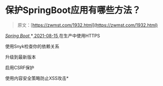 <!--yml
category: 未分类
date: 0001-01-01 00:00:00
--->

# 保护SpringBoot应用有哪些方法？

> 原文：[https://zwmst.com/1932.html](https://zwmst.com/1932.html)

   [ *Spring Boot* ](https://zwmst.com/spring-boot)*[ <time datetime="2021-08-15T16:52:13+08:00"> 2021-08-15 </time> ](https://zwmst.com/1932.html)  在生产中使用HTTPS

使用Snyk检查你的依赖关系

升级到最新版本

启用CSRF保护

使用内容安全策略防止XSS攻击*
